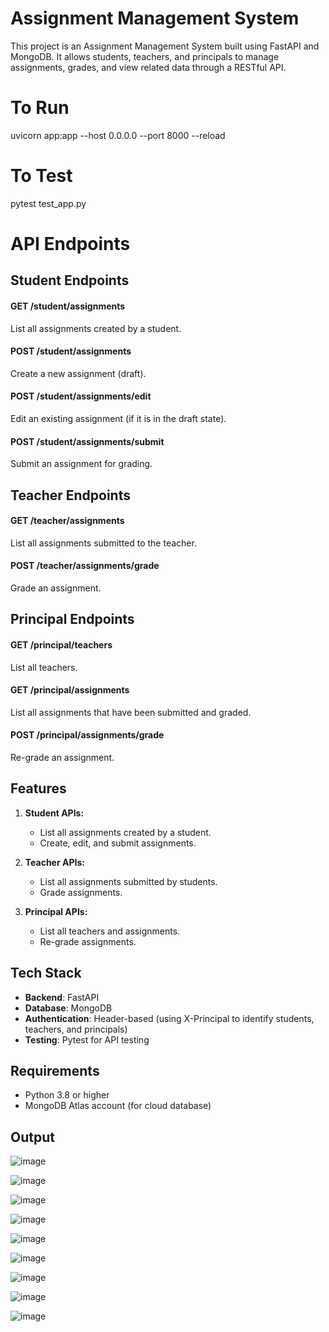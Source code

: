# Assignment Management System

This project is an Assignment Management System built using FastAPI and MongoDB. It allows students, teachers, and principals to manage assignments, grades, and view related data through a RESTful API.

# To Run
uvicorn app:app --host 0.0.0.0 --port 8000 --reload

# To Test
pytest test_app.py

# API Endpoints
## Student Endpoints

#### GET /student/assignments
List all assignments created by a student.

#### POST /student/assignments
Create a new assignment (draft).

#### POST /student/assignments/edit
Edit an existing assignment (if it is in the draft state).

#### POST /student/assignments/submit
Submit an assignment for grading.

## Teacher Endpoints

#### GET /teacher/assignments
List all assignments submitted to the teacher.

#### POST /teacher/assignments/grade
Grade an assignment.

## Principal Endpoints

#### GET /principal/teachers
List all teachers.

#### GET /principal/assignments
List all assignments that have been submitted and graded.

#### POST /principal/assignments/grade
Re-grade an assignment.

## Features

1. **Student APIs:**
    - List all assignments created by a student.
    - Create, edit, and submit assignments.
  
2. **Teacher APIs:**
    - List all assignments submitted by students.
    - Grade assignments.
  
3. **Principal APIs:**
    - List all teachers and assignments.
    - Re-grade assignments.

## Tech Stack

- **Backend**: FastAPI
- **Database**: MongoDB
- **Authentication**: Header-based (using X-Principal to identify students, teachers, and principals)
- **Testing**: Pytest for API testing

## Requirements

- Python 3.8 or higher
- MongoDB Atlas account (for cloud database)

## Output

![image](https://github.com/user-attachments/assets/ad7986af-6dbb-4b5b-ac70-76e642869554)

![image](https://github.com/user-attachments/assets/a955747c-2917-4267-9063-c2b9073a0c9b)

![image](https://github.com/user-attachments/assets/3b012739-58d8-4360-aa04-b7b2afec762b)

![image](https://github.com/user-attachments/assets/11475fb7-e680-4dbd-97d7-29100e0b1c07)

![image](https://github.com/user-attachments/assets/dcdc7973-0712-4fa7-afe7-7835315c92bd)

![image](https://github.com/user-attachments/assets/69c2d7b4-e22b-4f14-a363-534c767a4316)

![image](https://github.com/user-attachments/assets/ae37dd73-fbdd-40f9-9cd2-7f295de87bd3)

![image](https://github.com/user-attachments/assets/c62159ce-add6-4e3a-927f-14f45b56ef0f)

![image](https://github.com/user-attachments/assets/4fe76327-784a-4ade-8213-173e23b967d9)
